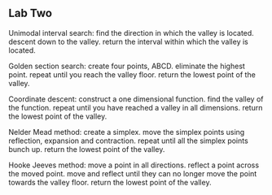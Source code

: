 ## Lab Two

Unimodal interval search:
  find the direction in which the valley is located.
  descent down to the valley.
  return the interval within which the valley is located.

Golden section search:
  create four points, ABCD.
  eliminate the highest point.
  repeat until you reach the valley floor.
  return the lowest point of the valley.

Coordinate descent:
  construct a one dimensional function.
  find the valley of the function.
  repeat until you have reached a valley in all dimensions.
  return the lowest point of the valley.
  
Nelder Mead method:
  create a simplex.
  move the simplex points using reflection, expansion and contraction.
  repeat until all the simplex points bunch up.
  return the lowest point of the valley.

Hooke Jeeves method:
  move a point in all directions.
  reflect a point across the moved point.
  move and reflect until they can no longer move the point towards the valley floor.
  return the lowest point of the valley.
